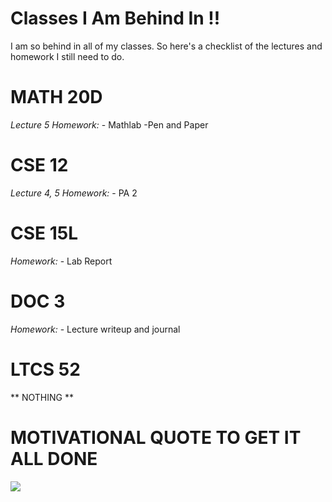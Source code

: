 # Classes I Am Behind In !!
I am so behind in all of my classes. 
So here's a checklist of the lectures and homework I still need to do.

# MATH 20D 
*Lecture 5* 
*Homework:*
        - Mathlab 
        -Pen and Paper
        
# CSE 12 
*Lecture 4, 5* 
*Homework:*
        - PA 2
        
# CSE 15L
*Homework:*
        - Lab Report
        
# DOC 3
*Homework:* 
        - Lecture writeup and journal

# LTCS 52
** NOTHING **

# MOTIVATIONAL QUOTE TO GET IT ALL DONE 
![](https://www.goalcast.com/wp-content/uploads/2020/12/Inspirational-Quotes-from-The-Office.jpg)


